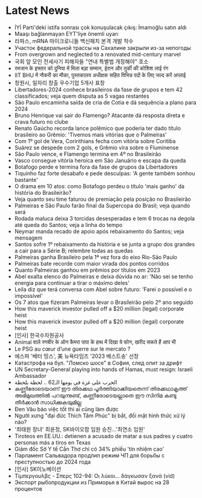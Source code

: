# Latest News
-  İYİ Parti'deki istifa sonrası çok konuşulacak çıkış: İmamoğlu satın aldı
-  Maaşı bağlanmayan EYT'liye önemli uyarı
-  라파스, mRNA 마이크로니들 백신패치 본격 개발 착수
-  Участок федеральной трассы на Сахалине закрыли из-за непогоды
-  From overgrown and neglected to a renovated mid-century marvel
-  국회 앞 모인 전세사기 피해자들 "연내 특별법 개정해야" 호소
-  रमजान के इफ्तार को दुनिया में मिला बड़ा सम्मान, ईरान और तुर्की की कोशिश लाई रंग
-  IIT BHU में नौकरी का मौका, पुस्तकालय अधीक्षक सहित विभिन्न पदों के लिए जल्द करें अप्लाई
-  창원시, 일자리 창출 우수기업 5개사 표창
-  Libertadores-2024 conhece brasileiros da fase de grupos e tem 42 classificados; veja quem disputa as 5 vagas restantes
-  São Paulo encaminha saída de cria de Cotia e dá sequência a plano para 2024
-  Bruno Henrique vai sair do Flamengo? Atacante dá resposta direta e crava futuro no clube
-  Renato Gaúcho recorda lance polêmico que poderia ter dado título brasileiro ao Grêmio: 'Tivemos mais vitórias que o Palmeiras'
-  Com 1º gol de Vera, Corinthians fecha com vitória sobre Coritiba
-  Suárez se despede com 2 gols, e Grêmio vira sobre o Fluminense
-  São Paulo vence, e Flamengo termina em 4º no Brasileirão
-  Vasco consegue vitória heroica em São Januário e escapa da queda
-  Botafogo perde e termina fora da fase de grupos da Libertadores
-  Tiquinho faz forte desabafo e pede desculpas: 'A gente também sonhou bastante'
-  O drama em 10 atos: como Botafogo perdeu o título 'mais ganho' da história do Brasileirão?
-  Veja quanto seu time faturou de premiação pela posição no Brasileirão
-  Palmeiras e São Paulo farão final da Supercopa do Brasil; veja quando será
-  Rodada maluca deixa 3 torcidas desesperadas e tem 6 trocas na degola até queda do Santos; veja a linha do tempo
-  Neymar manda recado de apoio após rebaixamento do Santos; veja mensagem
-  Santos sofre 1º rebaixamento da história e se junta a grupo dos grandes a cair para a Série B; relembre todas as quedas
-  Palmeiras ganha Brasileiro pela 1ª vez fora do eixo Rio-São Paulo
-  Palmeiras bate recorde com maior virada dos pontos corridos
-  Quanto Palmeiras ganhou em prêmios por títulos em 2023
-  Abel exalta elenco do Palmeiras e deixa dúvida no ar: 'Não sei se tenho energia para continuar a tirar o máximo deles'
-  Leila diz que terá conversa com Abel sobre futuro: 'Farei o possível e o impossível'
-  Os 7 atos que fizeram Palmeiras levar o Brasileirão pelo 2º ano seguido
-  How this maverick investor pulled off a $20 million (legal) corporate heist
-  How this maverick investor pulled off a $20 million (legal) corporate heist
-  [인사] 한국수자원공사
-  Animal वाले रणबीर के ऑन कैमरा पापा के हाथ में दिखा ये फोन, खरीद सकते हैं आप भी
-  Le PSG au cœur d’une guerre sur le mercato ?
-  에스파 '베터 띵스', 美 뉴욕타임즈 '2023 베스트송' 선정
-  Катастрофа на бул. "Ломско шосе" в София, след опит за дрифт
-  UN Secretary-General playing into hands of Hamas, must resign: Israeli Ambassador
-  الحرب على غزة في يومها الـ62 .. لحظة بلحظة
-  കണ്ണീരോടെയാണ് ഈ തിരക്കഥ പൂര്‍ത്തിയാക്കിയതെന്ന് തിരക്കഥാകൃത്ത് അഭിമുഖത്തില്‍ പറയുന്നുണ്ട്, കണ്ണീരോടെയല്ലാതെ ഈ സിനിമ കണ്ടു തീര്‍ക്കാന്‍ സാധിക്കുകയുമില്ല
-  Đen Vâu bảo việc tốt thì ai cũng làm được
-  Người xưng "đại đức Thích Tâm Phúc" bị bắt, đối mặt hình thức xử lý nào?
-  '최태원 장녀' 최윤정, SK바이오팜 임원 승진…'최연소 임원'
-  Tiroteos en EE.UU.: detienen a acusado de matar a sus padres y cuatro personas más a tiros en Texas
-  Giám đốc Sở Y tế Cần Thơ chỉ có 34% phiếu 'tín nhiệm cao'
-  Парламент Сальвадора продлил режим ЧП для борьбы с преступностью до 2024 года
-  [인사] SK이노베이션
-  Τίμπεργουλβς - Σπερς 102-94: Οι λύκοι... δάγκωσαν ξανά (vid)
-  Экспорт рыбопродукции из Приморья в Китай вырос на 28 процентов
